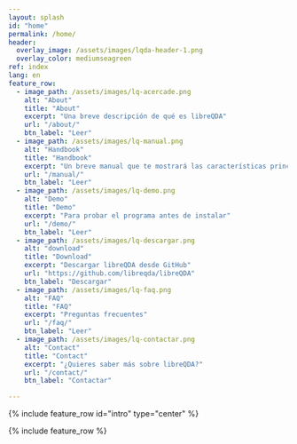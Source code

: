 ```yaml
---
layout: splash
id: "home"
permalink: /home/
header:
  overlay_image: /assets/images/lqda-header-1.png
  overlay_color: mediumseagreen
ref: index
lang: en
feature_row:
  - image_path: /assets/images/lq-acercade.png
    alt: "About"
    title: "About"
    excerpt: "Una breve descripción de qué es libreQDA"
    url: "/about/"
    btn_label: "Leer"
  - image_path: /assets/images/lq-manual.png
    alt: "Handbook"
    title: "Handbook"
    excerpt: "Un breve manual que te mostrará las características principales de libreQDA."
    url: "/manual/"
    btn_label: "Leer"
  - image_path: /assets/images/lq-demo.png
    alt: "Demo"
    title: "Demo"
    excerpt: "Para probar el programa antes de instalar"
    url: "/demo/"
    btn_label: "Leer"
  - image_path: /assets/images/lq-descargar.png
    alt: "download"
    title: "Download"
    excerpt: "Descargar libreQDA desde GitHub"
    url: "https://github.com/libreqda/libreQDA"
    btn_label: "Descargar"
  - image_path: /assets/images/lq-faq.png
    alt: "FAQ"
    title: "FAQ"
    excerpt: "Preguntas frecuentes"
    url: "/faq/"
    btn_label: "Leer"
  - image_path: /assets/images/lq-contactar.png
    alt: "Contact"
    title: "Contact"
    excerpt: "¿Quieres saber más sobre libreQDA?"
    url: "/contact/"
    btn_label: "Contactar"

---
```


{% include feature_row id="intro" type="center" %}

{% include feature_row %}
